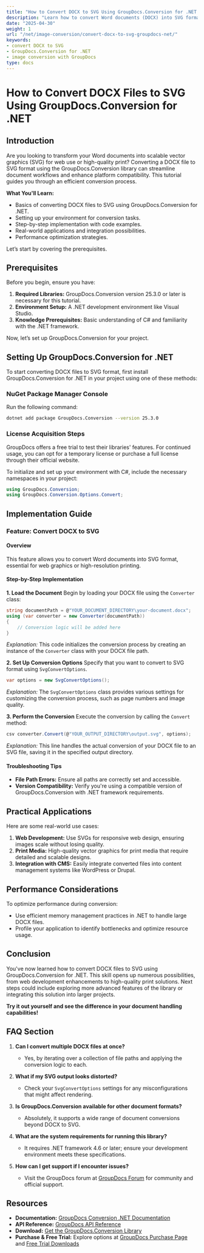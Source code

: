 ```yaml
---
title: "How to Convert DOCX to SVG Using GroupDocs.Conversion for .NET - Image Conversion Tutorial"
description: "Learn how to convert Word documents (DOCX) into SVG format using GroupDocs.Conversion for .NET with this comprehensive guide, featuring code examples and performance tips."
date: "2025-04-30"
weight: 1
url: "/net/image-conversion/convert-docx-to-svg-groupdocs-net/"
keywords:
- convert DOCX to SVG
- GroupDocs.Conversion for .NET
- image conversion with GroupDocs
type: docs
---
```

# How to Convert DOCX Files to SVG Using GroupDocs.Conversion for .NET

## Introduction

Are you looking to transform your Word documents into scalable vector graphics (SVG) for web use or high-quality print? Converting a DOCX file to SVG format using the GroupDocs.Conversion library can streamline document workflows and enhance platform compatibility. This tutorial guides you through an efficient conversion process.

**What You'll Learn:**
- Basics of converting DOCX files to SVG using GroupDocs.Conversion for .NET.
- Setting up your environment for conversion tasks.
- Step-by-step implementation with code examples.
- Real-world applications and integration possibilities.
- Performance optimization strategies.

Let’s start by covering the prerequisites.

## Prerequisites

Before you begin, ensure you have:
1. **Required Libraries:** GroupDocs.Conversion version 25.3.0 or later is necessary for this tutorial.
2. **Environment Setup:** A .NET development environment like Visual Studio.
3. **Knowledge Prerequisites:** Basic understanding of C# and familiarity with the .NET framework.

Now, let’s set up GroupDocs.Conversion for your project.

## Setting Up GroupDocs.Conversion for .NET

To start converting DOCX files to SVG format, first install GroupDocs.Conversion for .NET in your project using one of these methods:

### NuGet Package Manager Console
Run the following command:
```bash
dotnet add package GroupDocs.Conversion --version 25.3.0
```

### License Acquisition Steps

GroupDocs offers a free trial to test their libraries' features. For continued usage, you can opt for a temporary license or purchase a full license through their official website.

To initialize and set up your environment with C#, include the necessary namespaces in your project:

```csharp
using GroupDocs.Conversion;
using GroupDocs.Conversion.Options.Convert;
```

## Implementation Guide

### Feature: Convert DOCX to SVG

#### Overview

This feature allows you to convert Word documents into SVG format, essential for web graphics or high-resolution printing.

#### Step-by-Step Implementation

**1. Load the Document**
Begin by loading your DOCX file using the `Converter` class:

```csharp
string documentPath = @"YOUR_DOCUMENT_DIRECTORY\your-document.docx";
using (var converter = new Converter(documentPath))
{
    // Conversion logic will be added here
}
```
*Explanation:* This code initializes the conversion process by creating an instance of the `Converter` class with your DOCX file path.

**2. Set Up Conversion Options**
Specify that you want to convert to SVG format using `SvgConvertOptions`.

```csharp
var options = new SvgConvertOptions();
```
*Explanation:* The `SvgConvertOptions` class provides various settings for customizing the conversion process, such as page numbers and image quality.

**3. Perform the Conversion**
Execute the conversion by calling the `Convert` method:

```csharp
csv converter.Convert(@"YOUR_OUTPUT_DIRECTORY\output.svg", options);
```
*Explanation:* This line handles the actual conversion of your DOCX file to an SVG file, saving it in the specified output directory.

#### Troubleshooting Tips
- **File Path Errors:** Ensure all paths are correctly set and accessible.
- **Version Compatibility:** Verify you're using a compatible version of GroupDocs.Conversion with .NET framework requirements.

## Practical Applications

Here are some real-world use cases:
1. **Web Development:** Use SVGs for responsive web design, ensuring images scale without losing quality.
2. **Print Media:** High-quality vector graphics for print media that require detailed and scalable designs.
3. **Integration with CMS:** Easily integrate converted files into content management systems like WordPress or Drupal.

## Performance Considerations

To optimize performance during conversion:
- Use efficient memory management practices in .NET to handle large DOCX files.
- Profile your application to identify bottlenecks and optimize resource usage.

## Conclusion

You've now learned how to convert DOCX files to SVG using GroupDocs.Conversion for .NET. This skill opens up numerous possibilities, from web development enhancements to high-quality print solutions. Next steps could include exploring more advanced features of the library or integrating this solution into larger projects.

**Try it out yourself and see the difference in your document handling capabilities!**

## FAQ Section

1. **Can I convert multiple DOCX files at once?**
   - Yes, by iterating over a collection of file paths and applying the conversion logic to each.
   
2. **What if my SVG output looks distorted?**
   - Check your `SvgConvertOptions` settings for any misconfigurations that might affect rendering.

3. **Is GroupDocs.Conversion available for other document formats?**
   - Absolutely, it supports a wide range of document conversions beyond DOCX to SVG.

4. **What are the system requirements for running this library?**
   - It requires .NET framework 4.6 or later; ensure your development environment meets these specifications.

5. **How can I get support if I encounter issues?**
   - Visit the GroupDocs forum at [GroupDocs Forum](https://forum.groupdocs.com/c/conversion/10) for community and official support.

## Resources

- **Documentation:** [GroupDocs Conversion .NET Documentation](https://docs.groupdocs.com/conversion/net/)
- **API Reference:** [GroupDocs API Reference](https://reference.groupdocs.com/conversion/net/)
- **Download:** [Get the GroupDocs.Conversion Library](https://releases.groupdocs.com/conversion/net/)
- **Purchase & Free Trial:** Explore options at [GroupDocs Purchase Page](https://purchase.groupdocs.com/buy) and [Free Trial Downloads](https://releases.groupdocs.com/conversion/net/)
